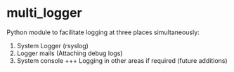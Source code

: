 multi_logger
============

Python module to facilitate logging at three places simultaneously:
1. System Logger (rsyslog)
2. Logger mails (Attaching debug logs)
3. System console
+++ Logging in other areas if required (future additions)
